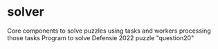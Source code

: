 # solver
Core components to solve puzzles using tasks and workers processing those tasks
Program to solve Defensie 2022 puzzle "question20"

